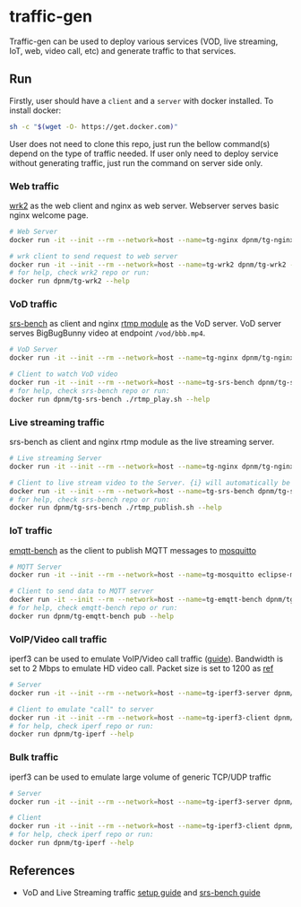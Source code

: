 # traffic-gen
Traffic-gen can be used to deploy various services (VOD, live streaming, IoT, web, video call, etc) and generate traffic to that services.
## Run
Firstly, user should have a `client` and a `server` with docker installed. To install docker:
```bash
sh -c "$(wget -O- https://get.docker.com)"
```
User does not need to clone this repo, just run the bellow command(s) depend on the type of traffic needed. If user only need to deploy service without generating traffic, just run the command on server side only.

### Web traffic
[wrk2](https://github.com/giltene/wrk2) as the web client and nginx as web server. Webserver serves basic nginx welcome page.
```bash
# Web Server
docker run -it --init --rm --network=host --name=tg-nginx dpnm/tg-nginx

# wrk client to send request to web server
docker run -it --init --rm --network=host --name=tg-wrk2 dpnm/tg-wrk2 -c <NUM_CONNECTIONS> -R <REQUEST_PER_SEC> -d <DURATION> http://<SERVER_IP>:8080
# for help, check wrk2 repo or run:
docker run dpnm/tg-wrk2 --help
```

### VoD traffic
[srs-bench](https://github.com/ossrs/srs-bench) as client and nginx [rtmp module](https://github.com/sergey-dryabzhinsky/nginx-rtmp-module) as the VoD server. VoD server serves BigBugBunny video at endpoint `/vod/bbb.mp4`.
```bash
# VoD Server
docker run -it --init --rm --network=host --name=tg-nginx dpnm/tg-nginx

# Client to watch VoD video
docker run -it --init --rm --network=host --name=tg-srs-bench dpnm/tg-srs-bench ./rtmp_play.sh -c <NUM_CONNECTIONS> -r rtmp://<SERVER_IP>/vod/bbb.mp4
# for help, check srs-bench repo or run:
docker run dpnm/tg-srs-bench ./rtmp_play.sh --help
```
### Live streaming traffic
srs-bench as client and nginx rtmp module as the live streaming server.
```bash
# Live streaming Server
docker run -it --init --rm --network=host --name=tg-nginx dpnm/tg-nginx

# Client to live stream video to the Server. {i} will automatically be set from 0 to <NUM_CONNECTIONS>
docker run -it --init --rm --network=host --name=tg-srs-bench dpnm/tg-srs-bench ./rtmp_publish.sh -c <NUM_CONNECTIONS> -r rtmp://<SERVER_IP>/live/test_{i}
# for help, check srs-bench repo or run:
docker run dpnm/tg-srs-bench ./rtmp_publish.sh --help
```
### IoT traffic
[emqtt-bench](https://github.com/emqx/emqtt-bench) as the client to publish MQTT messages to [mosquitto](https://github.com/eclipse/mosquitto)
```bash
# MQTT Server
docker run -it --init --rm --network=host --name=tg-mosquitto eclipse-mosquitto

# Client to send data to MQTT server
docker run -it --init --rm --network=host --name=tg-emqtt-bench dpnm/tg-emqtt-bench pub -I 0.1 -t bench/%c -c <NUM_CONNECTIONS> tcp://<SERVER_IP>:1883
# for help, check emqtt-bench repo or run:
docker run dpnm/tg-emqtt-bench pub --help
```
### VoIP/Video call traffic
iperf3 can be used to emulate VoIP/Video call traffic ([guide](http://wiki.innovaphone.com/index.php?title=Howto:Network_VoIP_Readiness_Test)). Bandwidth is set to 2 Mbps to emulate HD video call. Packet size is set to 1200 as [ref](https://stackoverflow.com/questions/47635545/why-webrtc-chose-rtp-max-packet-size-to-1200-bytes#:~:text=By%20studying%20WebRTC%20sources%20I,.cc%2C%20as%20kVideoMtu%20variable)
```bash
# Server
docker run -it --init --rm --network=host --name=tg-iperf3-server dpnm/tg-iperf3 -s

# Client to emulate "call" to server
docker run -it --init --rm --network=host --name=tg-iperf3-client dpnm/tg-iperf3 -c <SERVER_IP> -u --bidir -S 184 -l 1200 -b 2M -t <DURATION> -P <NUM_CONNECTIONS>
# for help, check iperf repo or run:
docker run dpnm/tg-iperf --help
```
### Bulk traffic
iperf3 can be used to emulate large volume of generic TCP/UDP traffic
```bash
# Server
docker run -it --init --rm --network=host --name=tg-iperf3-server dpnm/tg-iperf3 -s

# Client
docker run -it --init --rm --network=host --name=tg-iperf3-client dpnm/tg-iperf3 -c <SERVER_IP> -t <DURATION>
# for help, check iperf repo or run:
docker run dpnm/tg-iperf --help
```
## References
- VoD and Live Streaming traffic [setup guide](https://docs.peer5.com/guides/setting-up-hls-live-streaming-server-using-nginx/) and [srs-bench guide](https://hardelm.github.io/2017/07/11/srs-bench%E5%AE%89%E8%A3%85%E4%B8%8E%E4%BD%BF%E7%94%A8)
